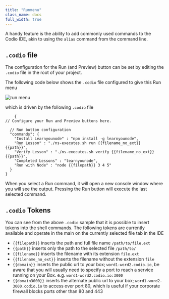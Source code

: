 ```yaml
---
title: "Runmenu"
class_name: docs
full_width: true
---
```


A handy feature is the ability to add commonly used commands to the Codio IDE, akin to using the `alias` command from the command line.

## `.codio` file
The configuration for the Run (and Preview) button can be set by editing the `.codio` file in the root of your project.

The following code below shows the `.codio` file configured to give this Run menu

![run menu](/img/docs/run-menu.png)

which is driven by the following `.codio` file

        {
    // Configure your Run and Preview buttons here.

      // Run button configuration
      "commands": {
        "Install Learnyounode" : "npm install -g learnyounode",
        "Run Lesson" : "./ns-executes.sh run {{filename_no_ext}} {{path}}",
        "Verify Lesson" : "./ns-executes.sh verify {{filename_no_ext}} {{path}}",
        "Completed Lessons" : "learnyounode",
        "Run with Node" : "node {{filepath}} 3 4 5"
      }
    }

When you select a Run command, it will open a new console window where you will see the output. Pressing the Run button will execute the last selected command.

## `.codio` Tokens
You can see from the above `.codio` sample that it is possible to insert tokens into the shell commands. The following tokens are currently available and operate in the main on the currently selected file tab in the IDE

- `{{filepath}}` inserts the path and full file name `/path/to/file.ext`
- `{{path}}` inserts only the path to the selected file `/path/to/`
- `{{filename}}` inserts the filename with its extension `file.ext`
- `{{filename_no_ext}}` inserts the filename without the extension `file`
- `{{domain}}` inserts the public url to your box; `word1-word2.codio.io`, be aware that you will usually need to specify a port to reach a service running on your Box. e.g. `word1-word2.codio.io:3000`
- `{{domain3000}}` inserts the alternate public url to your box; `word1-word2-3000.codio.io` to access over port 80, which is useful if your corporate firewall blocks ports other than 80 and 443

